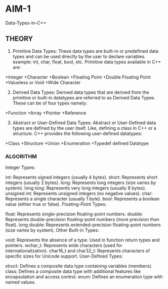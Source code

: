 # **AIM-1**
Data-Types-in-C++

## **THEORY**
1. Primitive Data Types: These data types are built-in or predefined data types and can be used directly by the user to declare variables. example: int, char, float, bool, etc. Primitive data types available in C++ are: 

+Integer
+Character
+Boolean
+Floating Point
+Double Floating Point
+Valueless or Void
+Wide Character

2. Derived Data Types: Derived data types that are derived from the primitive or built-in datatypes are referred to as Derived Data Types. These can be of four types namely: 

+Function
+Array
+Pointer
+Reference

3. Abstract or User-Defined Data Types: Abstract or User-Defined data types are defined by the user itself. Like, defining a class in C++ or a structure. C++ provides the following user-defined datatypes:  

+Class
+Structure
+Union
+Enumeration
+Typedef defined Datatype

### **ALGORITHM**

Integer Types:

int: Represents signed integers (usually 4 bytes).
short: Represents short integers (usually 2 bytes).
long: Represents long integers (size varies by system).
long long: Represents very long integers (usually 8 bytes).
unsigned int: Represents unsigned integers (no negative values).
char: Represents a single character (usually 1 byte).
bool: Represents a boolean value (either true or false).
Floating-Point Types:

float: Represents single-precision floating-point numbers.
double: Represents double-precision floating-point numbers (more precision than float).
long double: Represents extended-precision floating-point numbers (size varies by system).
Other Built-in Types:

void: Represents the absence of a type. Used in function return types and pointers.
wchar_t: Represents wide characters (used for internationalization).
char16_t and char32_t: Represents characters of specific sizes for Unicode support.
User-Defined Types:

struct: Defines a composite data type containing variables (members).
class: Defines a composite data type with additional features like encapsulation and access control.
enum: Defines an enumeration type with named values.
